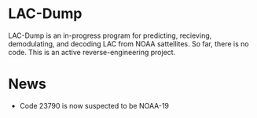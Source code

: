 # LAC-Dump
LAC-Dump is an in-progress program for predicting, recieving, demodulating, and decoding LAC from NOAA sattellites. So far, there is no code. This is an active reverse-engineering project. 
# News
- Code 23790 is now suspected to be NOAA-19
